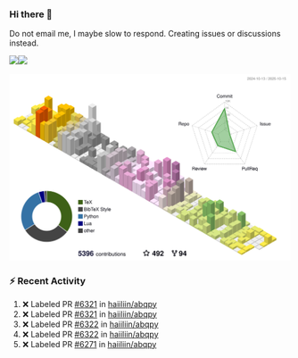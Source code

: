 ### Hi there 👋

Do not email me, I maybe slow to respond. Creating issues or discussions instead.

<a href="https://haiiliin/"><img height="137px" src="https://github-readme-stats.vercel.app/api?username=haiiliin&hide_title=false&hide_border=true&show_icons=true&include_all_commits=true&count_private=true&line_height=21&text_color=000&icon_color=000&bg_color=0,ea6161,ffc64d,fffc4d,52fa5a&theme=graywhite" /><!-- wi*quL3fcV --><img height="137px" src="https://github-readme-stats.vercel.app/api/top-langs/?username=haiiliin&hide=html&hide_title=true&hide_border=true&layout=compact&langs_count=6&text_color=000&icon_color=fff&bg_color=0,52fa5a,4dfcff,c64dff&theme=graywhite" /></a>

![](./profile-3d-contrib/profile-season-animate.svg)

### :zap: Recent Activity

<!--START_SECTION:activity-->
1. ❌ Labeled PR [#6321](undefined) in [haiiliin/abqpy](https://github.com/haiiliin/abqpy)
2. ❌ Labeled PR [#6321](undefined) in [haiiliin/abqpy](https://github.com/haiiliin/abqpy)
3. ❌ Labeled PR [#6322](undefined) in [haiiliin/abqpy](https://github.com/haiiliin/abqpy)
4. ❌ Labeled PR [#6322](undefined) in [haiiliin/abqpy](https://github.com/haiiliin/abqpy)
5. ❌ Labeled PR [#6271](undefined) in [haiiliin/abqpy](https://github.com/haiiliin/abqpy)
<!--END_SECTION:activity-->
